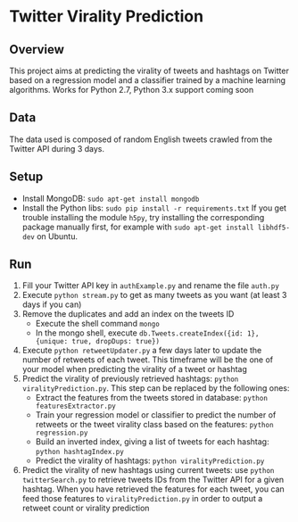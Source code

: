 Twitter Virality Prediction
===================
Overview
--------
This project aims at predicting the virality of tweets and hashtags on Twitter based on a regression model and a classifier trained by a machine learning algorithms.
Works for Python 2.7, Python 3.x support coming soon

Data
----
The data used is composed of random English tweets crawled from the Twitter API during 3 days.

Setup
-----
- Install MongoDB: `sudo apt-get install mongodb`
- Install the Python libs: `sudo pip install -r requirements.txt` If you get trouble installing the module `h5py`, try installing the corresponding package manually first, for example with `sudo apt-get install libhdf5-dev` on Ubuntu.

Run
---
1. Fill your Twitter API key in `authExample.py` and rename the file `auth.py`
2. Execute `python stream.py` to get as many tweets as you want (at least 3 days if you can)
3. Remove the duplicates and add an index on the tweets ID
    - Execute the shell command `mongo`
    - In the mongo shell, execute `db.Tweets.createIndex({id: 1}, {unique: true, dropDups: true})`
4. Execute `python retweetUpdater.py` a few days later to update the number of retweets of each tweet. This timeframe will be the one of your model when predicting the virality of a tweet or hashtag
5. Predict the virality of previously retrieved hashtags: `python viralityPrediction.py`. This step can be replaced by the following ones:
    - Extract the features from the tweets stored in database: `python featuresExtractor.py`
    - Train your regression model or classifier to predict the number of retweets or the tweet virality class based on the features: `python regression.py`
    - Build an inverted index, giving a list of tweets for each hashtag: `python hashtagIndex.py`
    - Predict the virality of hashtags: `python viralityPrediction.py`
6. Predict the virality of new hashtags using current tweets: use `python twitterSearch.py` to retrieve tweets IDs from the Twitter API for a given hashtag. When you have retrieved the features for each tweet, you can feed those features to `viralityPrediction.py` in order to output a retweet count or virality prediction
